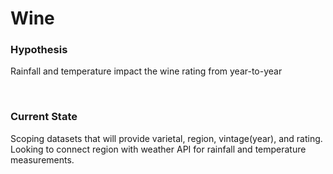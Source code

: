 # Wine

<h3>Hypothesis</h3>
<p>Rainfall and temperature impact the wine rating from year-to-year</p>
<br>
<h3> Current State</h3>
<p>Scoping datasets that will provide varietal, region, vintage(year), and rating. Looking to connect region with weather API for rainfall and temperature measurements.</p>
